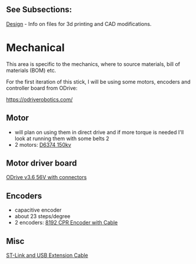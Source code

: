 ## See Subsections:
[Design](design) - Info on files for 3d printing and CAD modifications.

# Mechanical
This area is specific to the mechanics, where to source materials, bill of materials (BOM) etc. 

For the first iteration of this stick, I will be using some motors, encoders and controller board from ODrive:

https://odriverobotics.com/

## Motor
- will plan on using them in direct drive and if more torque is needed I'll look at running them with some belts 2 
- 2 motors: [D6374 150kv](https://odriverobotics.com/shop/odrive-custom-motor-d6374-150kv)

## Motor driver board
[ODrive v3.6 56V with connectors](https://odriverobotics.com/shop/odrive-v36)

## Encoders
- capacitive encoder
- about 23 steps/degree
- 2 encoders: [8192 CPR Encoder with Cable](https://odriverobotics.com/shop/cui-amt-102)

## Misc
[ST-Link and USB Extension Cable](https://odriverobotics.com/shop/st-link-and-usb-extension-cable)

